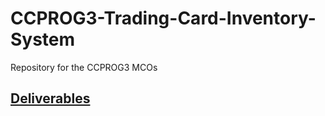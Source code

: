 # CCPROG3-Trading-Card-Inventory-System
Repository for the CCPROG3 MCOs

## [Deliverables](https://drive.google.com/drive/folders/1xO1biTq6w0pyJRc2Bt3MbT3OMGB5ON1A?usp=sharing)